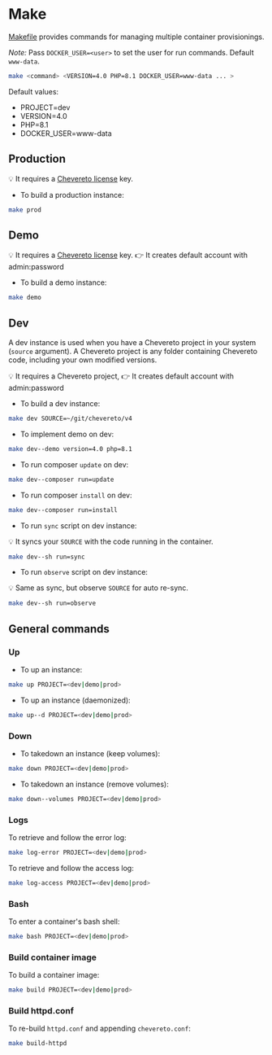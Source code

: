 # Make

[Makefile](../Makefile) provides commands for managing multiple container provisionings.

*Note:* Pass `DOCKER_USER=<user>` to set the user for run commands. Default `www-data`.

```sh
make <command> <VERSION=4.0 PHP=8.1 DOCKER_USER=www-data ... >
```

Default values:

* PROJECT=dev
* VERSION=4.0
* PHP=8.1
* DOCKER_USER=www-data

## Production

💡 It requires a [Chevereto license](https://chevereto.com/pricing) key.

* To build a production instance:

```sh
make prod
```

## Demo

💡 It requires a [Chevereto license](https://chevereto.com/pricing) key.
👉 It creates default account with admin:password

* To build a demo instance:

```sh
make demo
```

## Dev

A dev instance is used when you have a Chevereto project in your system (`source` argument). A Chevereto project is any folder containing Chevereto code, including your own modified versions.

💡 It requires a Chevereto project,
👉 It creates default account with admin:password

* To build a dev instance:

```sh
make dev SOURCE=~/git/chevereto/v4
```


* To implement demo on dev:

```sh
make dev--demo version=4.0 php=8.1
```

* To run composer `update` on dev:

```sh
make dev--composer run=update
```

* To run composer `install` on dev:

```sh
make dev--composer run=install
```

* To run `sync` script on dev instance:

💡 It syncs your `SOURCE` with the code running in the container.

```sh
make dev--sh run=sync
```

* To run `observe` script on dev instance:

💡 Same as sync, but observe `SOURCE` for auto re-sync.

```sh
make dev--sh run=observe
```

## General commands

### Up

* To up an instance:

```sh
make up PROJECT=<dev|demo|prod>
```

* To up an instance (daemonized):

```sh
make up--d PROJECT=<dev|demo|prod>
```

### Down

* To takedown an instance (keep volumes):

```sh
make down PROJECT=<dev|demo|prod>
```

* To takedown an instance (remove volumes):

```sh
make down--volumes PROJECT=<dev|demo|prod>
```

### Logs

To retrieve and follow the error log:

```sh
make log-error PROJECT=<dev|demo|prod>
```

To retrieve and follow the access log:

```sh
make log-access PROJECT=<dev|demo|prod>
```

### Bash

To enter a container's bash shell:

```sh
make bash PROJECT=<dev|demo|prod>
```

### Build container image

To build a container image:

```sh
make build PROJECT=<dev|demo|prod>
```

### Build httpd.conf

To re-build `httpd.conf` and appending `chevereto.conf`:

```sh
make build-httpd
```
